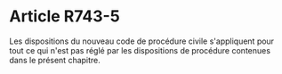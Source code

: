 # Article R743-5

Les dispositions du nouveau code de procédure civile s'appliquent pour tout ce qui n'est pas réglé par les dispositions de procédure contenues dans le présent chapitre.
